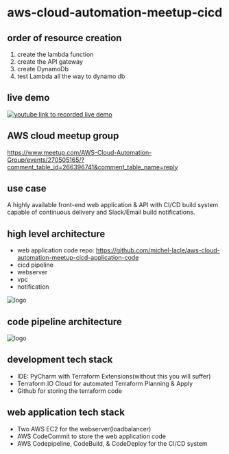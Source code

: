 # aws-cloud-automation-meetup-cicd

## order of resource creation

1. create the lambda function
2. create the API gateway
3. create DynamoDb
4. test Lambda all the way to dynamo db

## live demo

[![youtube link to recorded live demo](https://img.youtube.com/vi/MAhucSzRq8o/0.jpg)](https://www.youtube.com/watch?v=MAhucSzRq8o)

## AWS cloud meetup group
https://www.meetup.com/AWS-Cloud-Automation-Group/events/270505165/?comment_table_id=266396741&comment_table_name=reply



## use case

A highly available front-end web application & API with CI/CD build system capable of continuous delivery and Slack/Email build notifications. 

## high level architecture

* web application code repo: https://github.com/michel-lacle/aws-cloud-automation-meetup-cicd-application-code
* cicd pipeline
* webserver
* vpc
* notification

![logo](docs/cicd-architecture.png)


## code pipeline architecture

![logo](docs/cicd-pipeline-architecture.png)

## development tech stack

* IDE: PyCharm with Terraform Extensions(without this you will suffer)
* Terraform.IO Cloud for automated Terraform Planning & Apply
* Github for storing the terraform code

## web application tech stack
* Two AWS EC2 for the webserver(loadbalancer)
* AWS CodeCommit to store the web application code
* AWS Codepipeline, CodeBuild, & CodeDeploy for the CI/CD system

